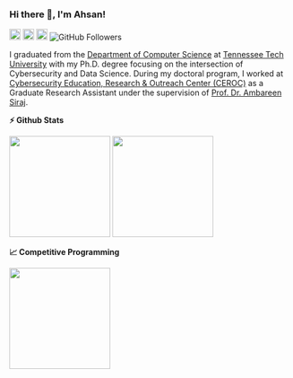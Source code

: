 ### Hi there 👋, I'm Ahsan!

[<img src='https://cdn.jsdelivr.net/npm/simple-icons@3.0.1/icons/googlescholar.svg' logoColor=blue alt='googlescholar' height='20'>](https://scholar.google.com/citations?user=xRr78bIAAAAJ&hl=en) [<img src='https://img.shields.io/badge/LinkedIn-0077B5?style=for-the-badge&logo=linkedin&logoColor=white' alt='linkedin' height='20'>](https://www.linkedin.com/in/mdahsanayub/) [<img src='https://img.shields.io/badge/Twitter-1DA1F2?style=for-the-badge&logo=twitter&logoColor=white' alt='twitter' height='20'>](https://twitter.com/MdAhsanAyub) ![GitHub Followers](https://img.shields.io/github/followers/AhsanAyub?color=blue&logo=github)

I graduated from the [Department of Computer Science](https://www.tntech.edu/engineering/programs/csc/index.php) at [Tennessee Tech University](https://www.tntech.edu/) with my Ph.D. degree focusing on the intersection of Cybersecurity and Data Science. During my doctoral program, I worked at [Cybersecurity Education, Research & Outreach Center (CEROC)](https://www.tntech.edu/ceroc/) as a Graduate Research Assistant under the supervision of [Prof. Dr. Ambareen Siraj](https://www.linkedin.com/in/ambareensiraj/).


<b>⚡ Github Stats</b>
<p float="left">
<img height="180em" src="https://github-readme-stats.vercel.app/api?username=AhsanAyub&show_icons=true&theme=radical" /> 
<img height="180em" src="https://github-readme-stats.vercel.app/api/top-langs/?username=AhsanAyub&layout=compact&theme=radical&exclude_repo=parameter_optimization_dga_analysis,ahsanayub.github.io,parameter_optimization_pdf_malware&hide=yara,html"/>
</p> 

<b>&#128200; Competitive Programming</b>
<p float="left">
<img height="180em" src="https://leetcard.jacoblin.cool/AhsanAyub?theme=dark" />
</p>


<!--
#- 😄 Pronouns: He/Him
- 🔭 I’m currently working on [Deep Static Ransomware Analysis](https://github.com/AhsanAyub/deep_static_ransomware_analysis#readme), where my research collaborators and I are exploring data-driven similarities of the structure of ransowmare samples to propose an impactful prevention technique.
- 🌱 I’m currently learning Data Structure and Algorithms to improve my technical and problem-solving skills. Additionally, I am a constant learner of Statistics, Data Science, Machine Learning, and Deep Learning based techniques.

![Leetcode Stats](https://leetcard.jacoblin.cool/AhsanAyub?theme=dark)
![GitHub Stats](https://github-readme-stats.vercel.app/api?username=AhsanAyub&show_icons=true&theme=radical)  

[![Top Langs](https://github-readme-stats.vercel.app/api/top-langs/?username=AhsanAyub&layout=compact&exclude_repo=parameter_optimization_dga_analysis,ahsanayub.github.io,parameter_optimization_pdf_malware&hide=yara,html)](https://github.com/anuraghazra/github-readme-stats)


**AhsanAyub/AhsanAyub** is a ✨ _special_ ✨ repository because its `README.md` (this file) appears on your GitHub profile.

Here are some ideas to get you started:

- 🔭 I’m currently working on ...
- 🌱 I’m currently learning ...
- 👯 I’m looking to collaborate on ...
- 🤔 I’m looking for help with ...
- 💬 Ask me about ...
- 📫 How to reach me: ...
- 😄 Pronouns: ...
- ⚡ Fun fact: ...
-->
